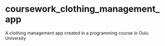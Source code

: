 # coursework_clothing_management_app
A clothing management app created in a programming course in Oulu University
